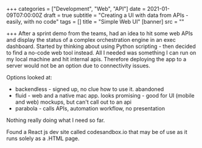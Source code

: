+++
categories = ["Development", "Web", "API"]
date = 2021-01-09T07:00:00Z
draft = true
subtitle = "Creating a UI with data from APIs - easily, with no code"
tags = []
title = "Simple Web UI"
[banner]
src = ""

+++
After a sprint demo from the teams, had an idea to hit some web APIs and display the status of a complex orchestration engine in an exec dashboard. Started by thinking about using Python scripting - then decided to find a no-code web tool instead. All I needed was something I can run on my local machine and hit internal apis. Therefore deploying the app to a server would not be an option due to connectivity issues.

Options looked at:

* backendless - signed up, no clue how to use it. abandoned
* fluid - web and a native mac app. looks promising - good for UI (mobile and web) mockups, but can't call out to an api
* parabola - calls APIs, automation workflow, no presentation

Nothing really doing what I need so far.

Found a React js dev site called codesandbox.io that may be of use as it runs solely as a .HTML page.